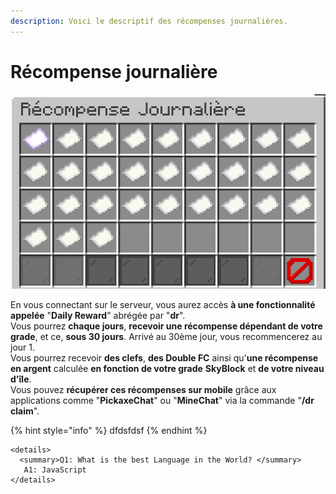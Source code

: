 ```yaml
---
description: Voici le descriptif des récompenses journalières.
---
```


# Récompense journalière

![](../.gitbook/assets/image%20%287%29.png)

  
En vous connectant sur le serveur, vous aurez accès **à une fonctionnalité appelée** "**Daily Reward**" abrégée par "**dr**".  
Vous pourrez **chaque jours**, **recevoir une récompense dépendant de votre grade**, et ce, **sous 30 jours**. Arrivé au 30ème jour, vous recommencerez au jour 1.  
Vous pourrez recevoir **des clefs**, **des Double FC** ainsi qu'**une récompense en argent** calculée **en fonction de votre grade** **SkyBlock** et **de votre niveau d'île**.  
Vous pouvez **récupérer ces récompenses sur mobile** grâce aux applications comme "**PickaxeChat**" ou "**MineChat**" via la commande "**/dr claim**".  


{% hint style="info" %}
dfdsfdsf
{% endhint %}

```text
<details> 
  <summary>Q1: What is the best Language in the World? </summary>
   A1: JavaScript 
</details>
```





